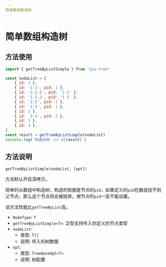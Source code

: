 ```yaml
---
简单数组构造树
---
```


# 简单数组构造树

## 方法使用

```js
import { getTreeByListSimple } from "yiu-tree"

const nodeList = [
    { id: 1 },
    { id: '1-1', pid: 1 },
    { id: '1-1-1', pid: '1-1' },
    { id: '1-1-2', pid: '1-1' },
    { id: '1-2', pid: 1 },
    { id: '1-3', pid: 1 },
    { id: 2 },
    { id: '2-1', pid: 2 },
    { id: 3 },
    { id: 4 },
]
const result = getTreeByListSimple(nodeList)
console.log(`构造的树 :>> ${result}`)
```

## 方法说明

```txt
getTreeByListSimple(nodeList, [opt])
```

方法默认开启深拷贝。

简单的从数组中构造树，构造的依据是节点的`pid`，如果定义的`pid`在数组找不到父节点，那么这个节点将会被抛弃，根节点的`pid`一定不能设置。

该方法性能比`getTreeByList`高。

- `NodeType`: `T`
- `getTreeByListSimple<T>`: 泛型支持传入你定义的节点类型
- `nodeList`:
  - 类型: `T[]`
  - 说明: 传入的树数据
- `opt`:
  - 类型: `TreeBaseOpt<T>`
  - 说明: 树配置
